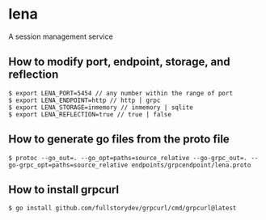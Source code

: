 # lena

A session management service

## How to modify port, endpoint, storage, and reflection

```
$ export LENA_PORT=5454 // any number within the range of port
$ export LENA_ENDPOINT=http // http | grpc
$ export LENA_STORAGE=inmemory // inmemory | sqlite
$ export LENA_REFLECTION=true // true | false
```

## How to generate go files from the proto file

```
$ protoc --go_out=. --go_opt=paths=source_relative --go-grpc_out=. --go-grpc_opt=paths=source_relative endpoints/grpcendpoint/lena.proto
```

## How to install grpcurl

```
$ go install github.com/fullstorydev/grpcurl/cmd/grpcurl@latest
```